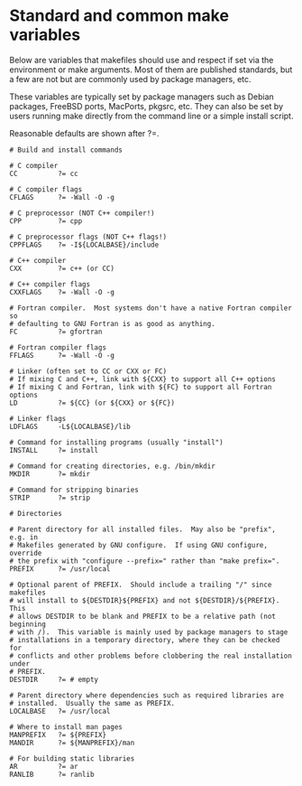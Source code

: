# Standard and common make variables

Below are variables that makefiles should use and respect if set via the
environment or make arguments.  Most of them are published standards, but
a few are not but are commonly used by package managers, etc.

These variables are typically set by package managers such as Debian packages,
FreeBSD ports, MacPorts, pkgsrc, etc.  They can also be set by users running
make directly from the command line or a simple install script.

Reasonable defaults are shown after ?=.

```
# Build and install commands

# C compiler
CC          ?= cc

# C compiler flags
CFLAGS      ?= -Wall -O -g

# C preprocessor (NOT C++ compiler!)
CPP         ?= cpp

# C preprocessor flags (NOT C++ flags!)
CPPFLAGS    ?= -I${LOCALBASE}/include

# C++ compiler
CXX         ?= c++ (or CC)

# C++ compiler flags
CXXFLAGS    ?= -Wall -O -g

# Fortran compiler.  Most systems don't have a native Fortran compiler so
# defaulting to GNU Fortran is as good as anything.
FC          ?= gfortran

# Fortran compiler flags
FFLAGS      ?= -Wall -O -g

# Linker (often set to CC or CXX or FC)
# If mixing C and C++, link with ${CXX} to support all C++ options
# If mixing C and Fortran, link with ${FC} to support all Fortran options
LD          ?= ${CC} (or ${CXX} or ${FC})

# Linker flags
LDFLAGS     -L${LOCALBASE}/lib

# Command for installing programs (usually "install")
INSTALL     ?= install

# Command for creating directories, e.g. /bin/mkdir
MKDIR       ?= mkdir

# Command for stripping binaries
STRIP       ?= strip

# Directories

# Parent directory for all installed files.  May also be "prefix", e.g. in
# Makefiles generated by GNU configure.  If using GNU configure, override
# the prefix with "configure --prefix=" rather than "make prefix=".
PREFIX      ?= /usr/local

# Optional parent of PREFIX.  Should include a trailing "/" since makefiles
# will install to ${DESTDIR}${PREFIX} and not ${DESTDIR}/${PREFIX}.  This
# allows DESTDIR to be blank and PREFIX to be a relative path (not beginning
# with /).  This variable is mainly used by package managers to stage
# installations in a temporary directory, where they can be checked for
# conflicts and other problems before clobbering the real installation under
# PREFIX.
DESTDIR     ?= # empty

# Parent directory where dependencies such as required libraries are
# installed.  Usually the same as PREFIX.
LOCALBASE   ?= /usr/local

# Where to install man pages
MANPREFIX   ?= ${PREFIX}
MANDIR      ?= ${MANPREFIX}/man

# For building static libraries
AR          ?= ar
RANLIB      ?= ranlib

```

